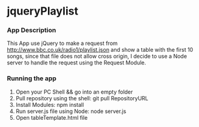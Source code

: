 # jqueryPlaylist

### App Description
  This App use jQuery to make a request from http://www.bbc.co.uk/radio1/playlist.json and show a table with
  the first 10 songs, since that file does not allow cross origin, I decide to use a Node server to handle 
  the request using the Request Module.

### Running the app
  1. Open your PC Shell && go into an empty folder
  2. Pull repository using the shell: git pull RepositoryURL
  3. Install Modules: npm install
  4. Run server.js file using Node: node server.js
  5. Open tableTemplate.html file
  
